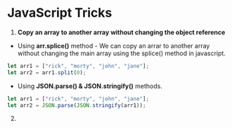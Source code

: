 # JavaScript Tricks

1. **Copy an array to another array without changing the object reference**

  - Using **arr.splice()** method - We can copy an arrar to another array without changing the main array using the splice() method in javascript.

  ```javascript
  let arr1 = ["rick", "morty", "john", "jane"];
  let arr2 = arr1.split(0);
  ```

  - Using **JSON.parse() & JSON.stringify()** methods.

  ```javascript
  let arr1 = ["rick", "morty", "john", "jane"];
  let arr2 = JSON.parse(JSON.stringify(arr1));
  ```

2. 
